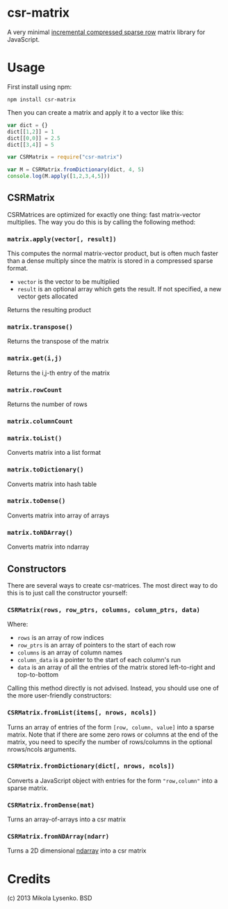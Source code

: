 csr-matrix
===========
A very minimal [incremental compressed sparse row](http://en.wikipedia.org/wiki/Sparse_matrix#Compressed_sparse_row_.28CSR_or_CRS.29) matrix library for JavaScript.

Usage
=====
First install using npm:

    npm install csr-matrix

Then you can create a matrix and apply it to a vector like this:

```javascript
var dict = {}
dict[[1,2]] = 1
dict[[0,0]] = 2.5
dict[[3,4]] = 5

var CSRMatrix = require("csr-matrix")

var M = CSRMatrix.fromDictionary(dict, 4, 5)
console.log(M.apply([1,2,3,4,5]))
```

## CSRMatrix
CSRMatrices are optimized for exactly one thing:  fast matrix-vector multiplies.  The way you do this is by calling the following method:

### `matrix.apply(vector[, result])`
This computes the normal matrix-vector product, but is often much faster than a dense multiply since the matrix is stored in a compressed sparse format.

* `vector` is the vector to be multiplied
* `result` is an optional array which gets the result.  If not specified, a new vector gets allocated

Returns the resulting product

### `matrix.transpose()`
Returns the transpose of the matrix

### `matrix.get(i,j)`
Returns the i,j-th entry of the matrix

### `matrix.rowCount`
Returns the number of rows

### `matrix.columnCount`

### `matrix.toList()`
Converts matrix into a list format

### `matrix.toDictionary()`
Converts matrix into hash table

### `matrix.toDense()`
Converts matrix into array of arrays

### `matrix.toNDArray()`
Converts matrix into ndarray

## Constructors
There are several ways to create csr-matrices.  The most direct way to do this is to just call the constructor yourself:

### `CSRMatrix(rows, row_ptrs, columns, column_ptrs, data)`
Where:

* `rows` is an array of row indices
* `row_ptrs` is an array of pointers to the start of each row
* `columns` is an array of column names
* `column_data` is a pointer to the start of each column's run
* `data` is an array of all the entries of the matrix stored left-to-right and top-to-bottom

Calling this method directly is not advised.  Instead, you should use one of the more user-friendly constructors:

### `CSRMatrix.fromList(items[, nrows, ncols])`
Turns an array of entries of the form `[row, column, value]` into a sparse matrix.  Note that if there are some zero rows or columns at the end of the matrix, you need to specify the number of rows/columns in the optional nrows/ncols arguments.

### `CSRMatrix.fromDictionary(dict[, nrows, ncols])`
Converts a JavaScript object with entries for the form `"row,column"` into a sparse matrix.

### `CSRMatrix.fromDense(mat)`
Turns an array-of-arrays into a csr matrix

### `CSRMatrix.fromNDArray(ndarr)`
Turns a 2D dimensional [ndarray](https://github.com/mikolalysenko/ndarray) into a csr matrix

Credits
=======
(c) 2013 Mikola Lysenko. BSD
